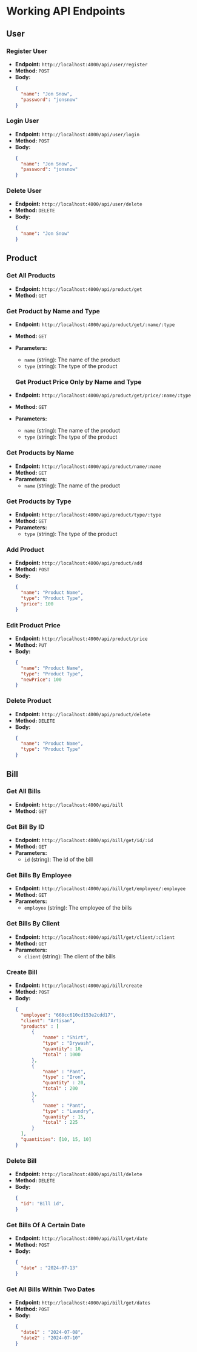 # Working API Endpoints

## User

### Register User
- **Endpoint:** `http://localhost:4000/api/user/register`
- **Method:** `POST`
- **Body:**
  ```json
  {
    "name": "Jon Snow",
    "password": "jonsnow"
  }

### Login User
- **Endpoint:** `http://localhost:4000/api/user/login`
- **Method:** `POST`
- **Body:**
  ```json
  {
    "name": "Jon Snow",
    "password": "jonsnow"
  }

### Delete User
- **Endpoint:** `http://localhost:4000/api/user/delete`
- **Method:** `DELETE`
- **Body:**
  ```json
  {
    "name": "Jon Snow"
  }


## Product

### Get All Products
- **Endpoint:** `http://localhost:4000/api/product/get`
- **Method:** `GET`

### Get Product by Name and Type
- **Endpoint:** `http://localhost:4000/api/product/get/:name/:type`
- **Method:** `GET`
- **Parameters:**
  - `name` (string): The name of the product
  - `type` (string): The type of the product

  ### Get Product Price Only by Name and Type
- **Endpoint:** `http://localhost:4000/api/product/get/price/:name/:type`
- **Method:** `GET`
- **Parameters:**
  - `name` (string): The name of the product
  - `type` (string): The type of the product

### Get Products by Name
- **Endpoint:** `http://localhost:4000/api/product/name/:name`
- **Method:** `GET`
- **Parameters:**
  - `name` (string): The name of the product

### Get Products by Type
- **Endpoint:** `http://localhost:4000/api/product/type/:type`
- **Method:** `GET`
- **Parameters:**
  - `type` (string): The type of the product

### Add Product
- **Endpoint:** `http://localhost:4000/api/product/add`
- **Method:** `POST`
- **Body:**
  ```json
  {
    "name": "Product Name",
    "type": "Product Type",
    "price": 100
  }

### Edit Product Price
- **Endpoint:** `http://localhost:4000/api/product/price`
- **Method:** `PUT`
- **Body:**
  ```json
  {
    "name": "Product Name",
    "type": "Product Type",
    "newPrice": 100
  }

### Delete Product
- **Endpoint:** `http://localhost:4000/api/product/delete`
- **Method:** `DELETE`
- **Body:**
  ```json
  {
    "name": "Product Name",
    "type": "Product Type"
  }

## Bill

### Get All Bills
- **Endpoint:** `http://localhost:4000/api/bill`
- **Method:** `GET`

### Get Bill By ID
- **Endpoint:** `http://localhost:4000/api/bill/get/id/:id`
- **Method:** `GET`
- **Parameters:**
  - `id` (string): The id of the bill

### Get Bills By Employee
- **Endpoint:** `http://localhost:4000/api/bill/get/employee/:employee`
- **Method:** `GET`
- **Parameters:**
  - `employee` (string): The employee of the bills

### Get Bills By Client
- **Endpoint:** `http://localhost:4000/api/bill/get/client/:client`
- **Method:** `GET`
- **Parameters:**
  - `client` (string): The client of the bills

### Create Bill

- **Endpoint:** `http://localhost:4000/api/bill/create`
- **Method:** `POST`
- **Body:**
  ```json
  {
    "employee": "668cc610cd153e2cdd17",
    "client": "Artisan",
    "products" : [
        {
            "name" : "Shirt",
            "type" : "Drywash",
            "quantity": 10,
            "total" : 1000
        },
        {
            "name" : "Pant",
            "type" : "Iron",
            "quantity" : 20,
            "total" : 200
        },
        {
            "name" : "Pant",
            "type" : "Laundry",
            "quantity" : 15,
            "total" : 225
        }
    ],
    "quantities": [10, 15, 10]
  }


### Delete Bill
- **Endpoint:** `http://localhost:4000/api/bill/delete`
- **Method:** `DELETE`
- **Body:**
  ```json
  {
    "id": "Bill id",
  }

### Get Bills Of A Certain Date
- **Endpoint:** `http://localhost:4000/api/bill/get/date`
- **Method:** `POST`
- **Body:**
  ```json
  {
    "date" : "2024-07-13"
  }

### Get All Bills Within Two Dates
- **Endpoint:** `http://localhost:4000/api/bill/get/dates`
- **Method:** `POST`
- **Body:**
  ```json
  {
    "date1" : "2024-07-08",
    "date2" : "2024-07-10"
  }

